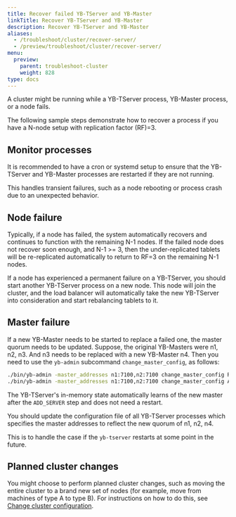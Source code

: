 ```yaml
---
title: Recover failed YB-TServer and YB-Master
linkTitle: Recover YB-TServer and YB-Master
description: Recover YB-TServer and YB-Master
aliases:
  - /troubleshoot/cluster/recover-server/
  - /preview/troubleshoot/cluster/recover-server/
menu:
  preview:
    parent: troubleshoot-cluster
    weight: 828
type: docs
---
```


A cluster might be running while a YB-TServer process, YB-Master process, or a node fails.

The following sample steps demonstrate how to recover a process if you have a N-node setup with replication factor (RF)=3.

## Monitor processes

It is recommended to have a cron or systemd setup to ensure that the YB-TServer and YB-Master processes are restarted if they are not running.

This handles transient failures, such as a node rebooting or process crash due to an unexpected behavior.

## Node failure

Typically, if a node has failed, the system automatically recovers and continues to function with the remaining N-1 nodes. If the failed node does not recover soon enough, and N-1 >= 3, then the under-replicated tablets will be re-replicated automatically to return to RF=3 on the remaining N-1 nodes.

If a node has experienced a permanent failure on a YB-TServer, you should start another YB-TServer process on a new node. This node will join the cluster, and the load balancer will automatically take the new YB-TServer into consideration and start rebalancing tablets to it.

## Master failure

If a new YB-Master needs to be started to replace a failed one, the master quorum needs to be updated.
Suppose, the original YB-Masters were n1, n2, n3. And n3 needs to be replaced with a new YB-Master n4. Then you need to use the `yb-admin` subcommand `change_master_config`, as follows:

```sh
./bin/yb-admin -master_addresses n1:7100,n2:7100 change_master_config REMOVE_SERVER n3 7100
./bin/yb-admin -master_addresses n1:7100,n2:7100 change_master_config ADD_SERVER n4 7100
```

The YB-TServer's in-memory state automatically learns of the new master after the `ADD_SERVER` step and does not need a restart.

You should update the configuration file of all YB-TServer processes which specifies the master addresses to reflect the new quorum of n1, n2, n4.

This is to handle the case if the `yb-tserver` restarts at some point in the future.

## Planned cluster changes

You might choose to perform planned cluster changes, such as moving the entire cluster to a brand new set of nodes (for example, move from machines of type A to type B). For instructions on how to do this, see [Change cluster configuration](../../../manage/change-cluster-config/).

